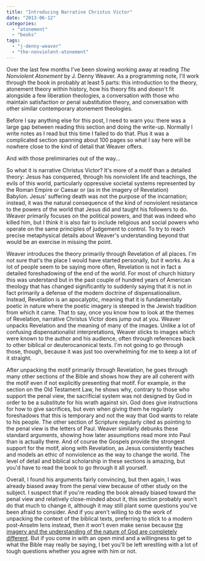 ```yaml
---
title: "Introducing Narrative Christus Victor"
date: "2013-06-12"
categories: 
  - "atonement"
  - "books"
tags: 
  - "j-denny-weaver"
  - "the-nonviolent-atonement"
---
```


Over the last few months I've been slowing working away at reading _The Nonviolent Atonement_ by J. Denny Weaver. As a programming note, I'll work through the book in probably at least 5 parts: this introduction to the theory, atonement theory within history, how his theory fits and doesn't fit alongside a few liberation theologies, a conversation with those who maintain satisfaction or penal substitution theory, and conversation with other similar contemporary atonement theologies.

Before I say anything else for this post, I need to warn you: there was a large gap between reading this section and doing the write-up. Normally I write notes as I read but this time I failed to do that. Plus it was a complicated section spanning about 100 pages so what I say here will be nowhere close to the kind of detail that Weaver offers.

And with those preliminaries out of the way...

So what it is narrative Christus Victor? It's more of a motif than a detailed theory: Jesus has conquered, through his nonviolent life and teachings, the evils of this world, particularly oppressive societal systems represented by the Roman Empire or Caesar or (as in the imagery of Revelation) Babylon. Jesus' suffering death was not the purpose of the incarnation; instead, it was the natural consequence of the kind of nonviolent resistance to the powers of the world that Jesus did and taught his followers to do. Weaver primarily focuses on the political powers, and that was indeed who killed him, but I think it is also fair to include religious and social powers who operate on the same principles of judgement to control. To try to reach precise metaphysical details about Weaver's understanding beyond that would be an exercise in missing the point.

<!--more-->Weaver introduces the theory primarily through Revelation of all places. I'm not sure that's the place I would have started personally, but it works. As a lot of people seem to be saying more often, Revelation is not in fact a detailed foreshadowing of the end of the world. For most of church history this was understand but in the past couple of hundred years of American theology that has changed significantly to suddenly saying that it is not in fact primarily a defense of the modern doctrine of dispensationalism. Instead, Revelation is an apocalyptic, meaning that it is fundamentally poetic in nature where the poetic imagery is steeped in the Jewish tradition from which it came. That to say, once you know how to look at the themes of Revelation, narrative Christus Victor does jump out at you. Weaver unpacks Revelation and the meaning of many of the images. Unlike a lot of confusing dispensationalist interpretations, Weaver sticks to images which were known to the author and his audience, often through references back to other biblical or deuterocanonical texts. I'm not going to go through those, though, because it was just too overwhelming for me to keep a lot of it straight.

After unpacking the motif primarily through Revelation, he goes through many other sections of the Bible and shows how they are all coherent with the motif even if not explicitly presenting that motif. For example, in the section on the Old Testament Law, he shows why, contrary to those who support the penal view, the sacrificial system was not designed by God in order to be a substitute for his wrath against sin. God does give instructions for how to give sacrifices, but even when giving them he regularly foreshadows that this is temporary and not the way that God wants to relate to his people. The other section of Scripture regularly cited as pointing to the penal view is the letters of Paul. Weaver similarly debunks these standard arguments, showing how later assumptions read more into Paul than is actually there. And of course the Gospels provide the strongest support for the motif, along with Revelation, as Jesus consistently teaches and models an ethic of nonviolence as the way to change the world. The level of detail and biblical scholarship in these sections is amazing, but you'd have to read the book to go through it all yourself.

Overall, I found his arguments fairly convincing, but then again, I was already biased away from the penal view because of other study on the subject. I suspect that if you're reading the book already biased toward the penal view and relatively close-minded about it, this section probably won't do that much to change it, although it may still plant some questions you've been afraid to consider. And if you aren't willing to do the work of unpacking the context of the biblical texts, preferring to stick to a modern post-Anselm lens instead, then it won't even make sense because [the imagery and the understanding of the nature of God are completely different](http://anabaptistredux.com/the-two-gods-of-christianity/ "The Two Gods of Christianity"). But if you come in with an open mind and a willingness to get to what the Bible may really be saying, I bet you'll be left wrestling with a lot of tough questions whether you agree with him or not.

